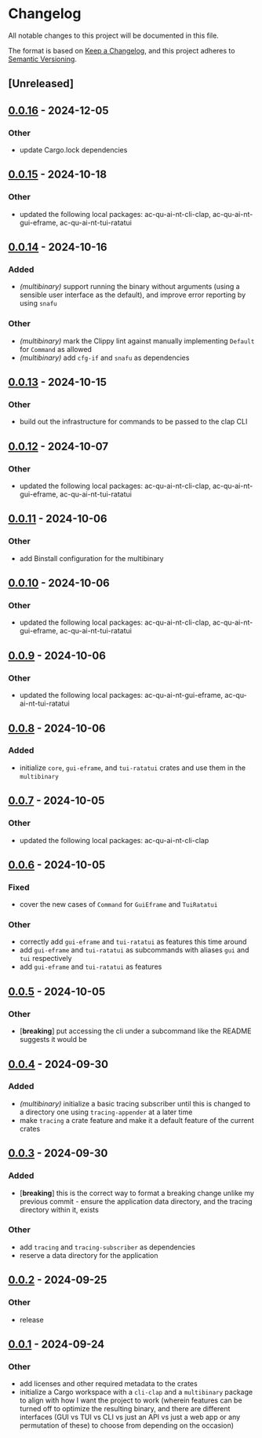 # Changelog

All notable changes to this project will be documented in this file.

The format is based on [Keep a Changelog](https://keepachangelog.com/en/1.0.0/),
and this project adheres to [Semantic Versioning](https://semver.org/spec/v2.0.0.html).

## [Unreleased]

## [0.0.16](https://github.com/babichjacob/ac-qu-ai-nt/compare/ac-qu-ai-nt-v0.0.15...ac-qu-ai-nt-v0.0.16) - 2024-12-05

### Other

- update Cargo.lock dependencies

## [0.0.15](https://github.com/babichjacob/ac-qu-ai-nt/compare/ac-qu-ai-nt-v0.0.14...ac-qu-ai-nt-v0.0.15) - 2024-10-18

### Other

- updated the following local packages: ac-qu-ai-nt-cli-clap, ac-qu-ai-nt-gui-eframe, ac-qu-ai-nt-tui-ratatui

## [0.0.14](https://github.com/babichjacob/ac-qu-ai-nt/compare/ac-qu-ai-nt-v0.0.13...ac-qu-ai-nt-v0.0.14) - 2024-10-16

### Added

- *(multibinary)* support running the binary without arguments (using a sensible user interface as the default), and improve error reporting by using `snafu`

### Other

- *(multibinary)* mark the Clippy lint against manually implementing `Default` for `Command` as allowed
- *(multibinary)* add `cfg-if` and `snafu` as dependencies

## [0.0.13](https://github.com/babichjacob/ac-qu-ai-nt/compare/ac-qu-ai-nt-v0.0.12...ac-qu-ai-nt-v0.0.13) - 2024-10-15

### Other

- build out the infrastructure for commands to be passed to the clap CLI

## [0.0.12](https://github.com/babichjacob/ac-qu-ai-nt/compare/ac-qu-ai-nt-v0.0.11...ac-qu-ai-nt-v0.0.12) - 2024-10-07

### Other

- updated the following local packages: ac-qu-ai-nt-cli-clap, ac-qu-ai-nt-gui-eframe, ac-qu-ai-nt-tui-ratatui

## [0.0.11](https://github.com/babichjacob/ac-qu-ai-nt/compare/ac-qu-ai-nt-v0.0.10...ac-qu-ai-nt-v0.0.11) - 2024-10-06

### Other

- add Binstall configuration for the multibinary

## [0.0.10](https://github.com/babichjacob/ac-qu-ai-nt/compare/ac-qu-ai-nt-v0.0.9...ac-qu-ai-nt-v0.0.10) - 2024-10-06

### Other

- updated the following local packages: ac-qu-ai-nt-cli-clap, ac-qu-ai-nt-gui-eframe, ac-qu-ai-nt-tui-ratatui

## [0.0.9](https://github.com/babichjacob/ac-qu-ai-nt/compare/ac-qu-ai-nt-v0.0.8...ac-qu-ai-nt-v0.0.9) - 2024-10-06

### Other

- updated the following local packages: ac-qu-ai-nt-gui-eframe, ac-qu-ai-nt-tui-ratatui

## [0.0.8](https://github.com/babichjacob/ac-qu-ai-nt/compare/ac-qu-ai-nt-v0.0.7...ac-qu-ai-nt-v0.0.8) - 2024-10-06

### Added

- initialize `core`, `gui-eframe`, and `tui-ratatui` crates and use them in the `multibinary`

## [0.0.7](https://github.com/babichjacob/ac-qu-ai-nt/compare/ac-qu-ai-nt-v0.0.6...ac-qu-ai-nt-v0.0.7) - 2024-10-05

### Other

- updated the following local packages: ac-qu-ai-nt-cli-clap

## [0.0.6](https://github.com/babichjacob/ac-qu-ai-nt/compare/ac-qu-ai-nt-v0.0.5...ac-qu-ai-nt-v0.0.6) - 2024-10-05

### Fixed

- cover the new cases of `Command` for `GuiEframe` and `TuiRatatui`

### Other

- correctly add `gui-eframe` and `tui-ratatui` as features this time around
- add `gui-eframe` and `tui-ratatui` as subcommands with aliases `gui` and `tui` respectively
- add `gui-eframe` and `tui-ratatui` as features

## [0.0.5](https://github.com/babichjacob/ac-qu-ai-nt/compare/ac-qu-ai-nt-v0.0.4...ac-qu-ai-nt-v0.0.5) - 2024-10-05

### Other

- [**breaking**] put accessing the cli under a subcommand like the README suggests it would be

## [0.0.4](https://github.com/babichjacob/ac-qu-ai-nt/compare/ac-qu-ai-nt-v0.0.3...ac-qu-ai-nt-v0.0.4) - 2024-09-30

### Added

- *(multibinary)* initialize a basic tracing subscriber until this is changed to a directory one using `tracing-appender` at a later time
- make `tracing` a crate feature and make it a default feature of the current crates

## [0.0.3](https://github.com/babichjacob/ac-qu-ai-nt/compare/ac-qu-ai-nt-v0.0.2...ac-qu-ai-nt-v0.0.3) - 2024-09-30

### Added

- [**breaking**] this is the correct way to format a breaking change unlike my previous commit - ensure the application data directory, and the tracing directory within it, exists

### Other

- add `tracing` and `tracing-subscriber` as dependencies
- reserve a data directory for the application

## [0.0.2](https://github.com/babichjacob/ac-qu-ai-nt/compare/ac-qu-ai-nt-v0.0.1...ac-qu-ai-nt-v0.0.2) - 2024-09-25

### Other

- release

## [0.0.1](https://github.com/babichjacob/ac-qu-ai-nt/releases/tag/ac-qu-ai-nt-v0.0.1) - 2024-09-24

### Other

- add licenses and other required metadata to the crates
- initialize a Cargo workspace with a `cli-clap` and a `multibinary` package to align with how I want the project to work (wherein features can be turned off to optimize the resulting binary, and there are different interfaces (GUI vs TUI vs CLI vs just an API vs just a web app or any permutation of these) to choose from depending on the occasion)
